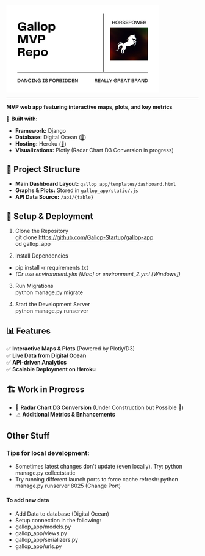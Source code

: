 <img src="readme_images/horsepower.jpg" alt="Gallop Logo" width="400" align="left">

<br clear="all" />

---

**MVP web app featuring interactive maps, plots, and key metrics**  

📌 **Built with:**  
- **Framework:** Django  
- **Database:** Digital Ocean ([🔗](https://www.digitalocean.com/))  
- **Hosting:** Heroku ([🔗](https://www.heroku.com/))  
- **Visualizations:** Plotly (Radar Chart D3 Conversion in progress)  

## 📂 Project Structure  

- **Main Dashboard Layout:** `gallop_app/templates/dashboard.html`  
- **Graphs & Plots:** Stored in `gallop_app/static/.js`  
- **API Data Source:** `/api/{table}`  

## 🔧 Setup & Deployment  

1. Clone the Repository  
git clone <https://github.com/Gallop-Startup/gallop-app>  
cd gallop_app

2. Install Dependencies  
- pip install -r requirements.txt
- *(Or use environment.ylm [Mac] or environment_2.yml [Windows])*

3. Run Migrations  
python manage.py migrate  

4. Start the Development Server  
python manage.py runserver  

## 📊 Features  

✅ **Interactive Maps & Plots** (Powered by Plotly/D3)  
✅ **Live Data from Digital Ocean**  
✅ **API-driven Analytics**  
✅ **Scalable Deployment on Heroku**  

## 🏗️ Work in Progress  

- 🔄 **Radar Chart D3 Conversion** (Under Construction but Possible 🚧)  
- 📈 **Additional Metrics & Enhancements**  

## Other Stuff  

### Tips for local development:
- Sometimes latest changes don't update (even locally).  Try: python manage.py collectstatic
- Try running different launch ports to force cache refresh: python manage.py runserver 8025 (Change Port)


#### To add new data
- Add Data to database (Digital Ocean)
- Setup connection in the following:
-   gallop_app/models.py
-   gallop_app/views.py
-   gallop_app/serializers.py
-   gallop_app/urls.py



